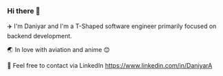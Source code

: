 ### Hi there 👋
✈️ I'm Daniyar and I'm a T-Shaped software engineer primarily focused on backend development.

🌏 In love with aviation and anime 😊

💬 Feel free to contact via LinkedIn https://www.linkedin.com/in/DaniyarA
